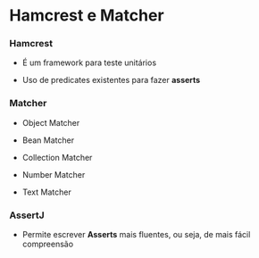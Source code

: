 # Hamcrest e Matcher

### Hamcrest

* É um framework para teste unitários

* Uso de predicates existentes para fazer **asserts**

### Matcher

* Object Matcher

* Bean Matcher

* Collection Matcher

* Number Matcher

* Text Matcher

### AssertJ

* Permite escrever **Asserts** mais fluentes, ou seja, de mais fácil compreensão
